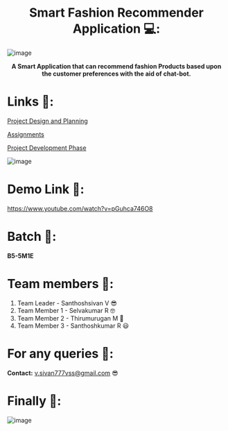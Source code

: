 
# <div align="center">Smart Fashion Recommender Application 💻:</div>


![image](https://selva-ibmproject.s3.jp-tok.cloud-object-storage.appdomain.cloud/Screenshot%20(1127).png)

<div align="center"><strong>A Smart Application that can recommend fashion Products based upon the customer preferences with the aid of chat-bot.</strong></div>

# Links 🎊:

[Project Design and Planning](https://github.com/IBM-EPBL/IBM-Project-7420-1658855571/tree/main/Project%20Design%20%26%20Planning)

[Assignments](https://github.com/IBM-EPBL/IBM-Project-7420-1658855571/tree/main/Assignments)

[Project Development Phase](https://github.com/IBM-EPBL/IBM-Project-7420-1658855571/tree/main/Project%20Development%20Phase)

![image](https://user-images.githubusercontent.com/57056830/203279162-3f669185-8739-46dc-98dd-02a74c5e0385.png)
# Demo Link 🎊:

https://www.youtube.com/watch?v=pGuhca746O8


# Batch 🎊: 

<strong> B5-5M1E </strong>

# Team members 🎊:
1. Team Leader   - Santhoshsivan V 😎
2. Team Member 1 - Selvakumar R 🤓
3. Team Member 2 - Thirumurugan M 🤠
4. Team Member 3 - Santhoshkumar R 😃

# For any queries 🎊:
<strong>Contact:</strong> v.sivan777vss@gmail.com 😎

# Finally 🎊:
![image](https://selva-ibmproject.s3.jp-tok.cloud-object-storage.appdomain.cloud/getty_469566889_105923.jpg)
